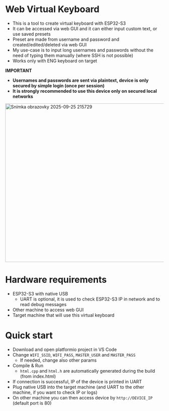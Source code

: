 # Web Virtual Keyboard
- This is a tool to create virtual keyboard with ESP32-S3
- It can be accessed via web GUI and it can either input custom text, or use saved presets
- Preset are made from username and password and created/edited/deleted via web GUI
- My use-case is to input long usernames and passwords without the need of typing them manually (where SSH is not possible)
- Works only with ENG keyboard on target

**IMPORTANT**
- **Usernames and passwords are sent via plaintext, device is only secured by simple login (once per session)**
- **It is strongly recommended to use this device only on secured local networks**

<img width="1227" height="503" alt="Snímka obrazovky 2025-09-25 215729" src="https://github.com/user-attachments/assets/3959b888-51c9-48d7-bdba-ff45bc24d5d8" />

# Hardware requirements
- ESP32-S3 with native USB
    - UART is optional, it is used to check ESP32-S3 IP in network and to read debug messages
- Other machine to access web GUI
- Target machine that will use this virtual keyboard

# Quick start
- Download and open platformio project in VS Code
- Change `WIFI_SSID`, `WIFI_PASS`, `MASTER_USER` and `MASTER_PASS`
    - If needed, change also other params
- Compile & Run
    - `html.cpp` and `html.h` are automatically generated during the build (from index.html)
- If connection is successful, IP of the device is printed in UART
- Plug native USB into the target machine (and UART to the other machine, if you want to check IP or logs)
- On other machine you can then access device by `http://DEVICE_IP` (default port is 80)
